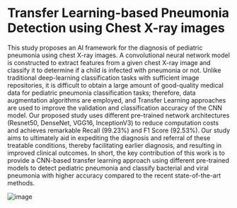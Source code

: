 # Transfer Learning-based Pneumonia Detection using Chest X-ray images

This study proposes an AI framework for the diagnosis of pediatric pneumonia using chest X-ray images. A convolutional neural network model is constructed to
extract features from a given chest X-ray image and classify it to determine if a child is infected with pneumonia or not. Unlike traditional deep-learning classification tasks with sufficient image repositories, it is difficult to obtain a large amount of good-quality medical data for pediatric pneumonia classification tasks; therefore, data augmentation algorithms are employed, and Transfer Learning approaches are used to improve the validation and classification accuracy of the CNN model. Our proposed study uses different pre-trained network architectures (Resnet50, DenseNet, VGG16, InceptionV3) to reduce computation costs and achieves remarkable Recall (99.23%) and F1 Score (92.53%). Our study aims to ultimately aid in expediting the diagnosis and referral of these treatable conditions, thereby facilitating earlier diagnosis, and resulting in improved clinical outcomes. In short, the key contribution of this work is to provide a CNN-based transfer learning approach using different pre-trained models to detect pediatric pneumonia and classify bacterial and viral pneumonia with higher accuracy compared to the recent state-of-the-art methods.

![image](https://github.com/saranyab21/Final_Semester_Pneumonia_Detection/assets/79959032/4aeddf10-baaa-4bc8-8d5b-ea496173a2bf)



